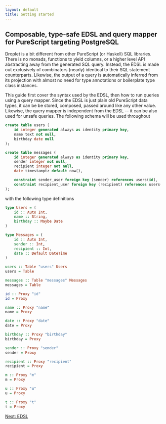 ```yaml
---
layout: default
title: Getting started
---
```


## Composable, type-safe EDSL and query mapper for PureScript targeting PostgreSQL

Droplet is a bit different from other PureScript (or Haskell) SQL libraries. There is no monads, functions to yield columns, or a higher level API abstracting away from the generated SQL query. Instead, the EDSL is made out exclusively of combinators (nearly) identical to their SQL statement counterparts. Likewise, the output of a query is automatically inferred from its projection with almost no need for type annotations or boilerplate type class instances.

This guide first cover the syntax used by the EDSL, then how to run queries using a query mapper. Since the EDSL is just plain old PureScript data types, it can be be stored, composed, passed around like any other value. Likewise, the query mapper is independent from the EDSL -- it can be also used for unsafe queries. The following schema will be used throughout

```sql
create table users (
    id integer generated always as identity primary key,
    name text not null,
    birthday date null
);

create table messages (
    id integer generated always as identity primary key,
    sender integer not null,
    recipient integer not null,
    date timestamptz default now(),

    constraint sender_user foreign key (sender) references users(id),
    constraint recipient_user foreign key (recipient) references users(id)
);
```

with the following type definitions

```haskell
type Users = (
    id :: Auto Int,
    name :: String,
    birthday :: Maybe Date
)

type Messages = (
    id :: Auto Int,
    sender :: Int,
    recipient :: Int,
    date :: Default DateTime
)

users :: Table "users" Users
users = Table

messages :: Table "messages" Messages
messages = Table

id :: Proxy "id"
id = Proxy

name :: Proxy "name"
name = Proxy

date :: Proxy "date"
date = Proxy

birthday :: Proxy "birthday"
birthday = Proxy

sender :: Proxy "sender"
sender = Proxy

recipient :: Proxy "recipient"
recipient = Proxy

m :: Proxy "m"
m = Proxy

u :: Proxy "u"
u = Proxy

t :: Proxy "t"
t = Proxy
```

<a href="/edsl" class="direction">Next: EDSL</a>
